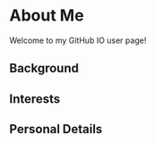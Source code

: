 # About Me

Welcome to my GitHub IO user page! 

<!-- I am a passionate developer with a keen interest in open-source projects and software development. My journey in technology began at a young age, and I have since honed my skills in various programming languages and frameworks. -->

## Background

<!-- I hold a degree in Computer Science and have experience working in both startups and established companies. My expertise lies in web development, where I enjoy creating user-friendly applications that solve real-world problems. -->

## Interests

<!-- In addition to coding, I am interested in:

- Artificial Intelligence
- Machine Learning
- Cloud Computing
- Contributing to Open Source -->

## Personal Details

<!-- When I'm not coding, you can find me exploring the outdoors, reading tech blogs, or participating in hackathons. I believe in continuous learning and strive to keep up with the latest trends in technology.

Feel free to connect with me through my projects and publications listed on this page! -->